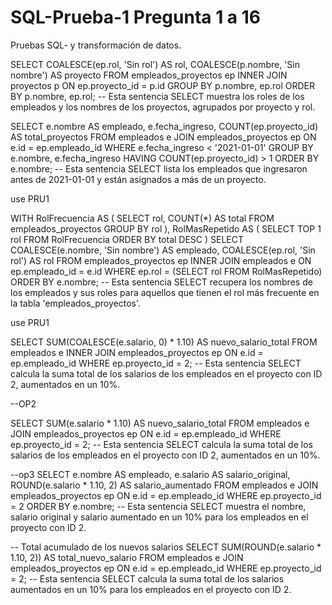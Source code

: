 # SQL-Prueba-1 Pregunta 1 a 16

Pruebas SQL- y transformación de datos. 


SELECT
    COALESCE(ep.rol, 'Sin rol') AS rol,
    COALESCE(p.nombre, 'Sin nombre') AS proyecto
FROM empleados_proyectos ep
INNER JOIN proyectos p ON ep.proyecto_id = p.id
GROUP BY p.nombre, ep.rol
ORDER BY p.nombre, ep.rol;
-- Esta sentencia SELECT muestra los roles de los empleados y los nombres de los proyectos, agrupados por proyecto y rol.

SELECT e.nombre AS empleado, e.fecha_ingreso, COUNT(ep.proyecto_id) AS total_proyectos
FROM empleados e
JOIN empleados_proyectos ep ON e.id = ep.empleado_id
WHERE e.fecha_ingreso < '2021-01-01'
GROUP BY e.nombre, e.fecha_ingreso
HAVING COUNT(ep.proyecto_id) > 1
ORDER BY e.nombre;
-- Esta sentencia SELECT lista los empleados que ingresaron antes de 2021-01-01 y están asignados a más de un proyecto.

use PRU1

WITH RolFrecuencia AS (
    SELECT rol, COUNT(*) AS total
    FROM empleados_proyectos
    GROUP BY rol
),
RolMasRepetido AS (
    SELECT TOP 1 rol
    FROM RolFrecuencia
    ORDER BY total DESC
)
SELECT COALESCE(e.nombre, 'Sin nombre') AS empleado, COALESCE(ep.rol, 'Sin rol') AS rol
FROM empleados_proyectos ep
INNER JOIN empleados e ON ep.empleado_id = e.id
WHERE ep.rol = (SELECT rol FROM RolMasRepetido)
ORDER BY e.nombre;
-- Esta sentencia SELECT recupera los nombres de los empleados y sus roles para aquellos que tienen el rol más frecuente en la tabla 'empleados_proyectos'.

use PRU1

SELECT
    SUM(COALESCE(e.salario, 0) * 1.10) AS nuevo_salario_total
FROM empleados e
INNER JOIN empleados_proyectos ep ON e.id = ep.empleado_id
WHERE ep.proyecto_id = 2;
-- Esta sentencia SELECT calcula la suma total de los salarios de los empleados en el proyecto con ID 2, aumentados en un 10%.

--OP2

SELECT
    SUM(e.salario * 1.10) AS nuevo_salario_total
FROM empleados e
JOIN empleados_proyectos ep ON e.id = ep.empleado_id
WHERE ep.proyecto_id = 2;
-- Esta sentencia SELECT calcula la suma total de los salarios de los empleados en el proyecto con ID 2, aumentados en un 10%.

--op3
SELECT
    e.nombre AS empleado,
    e.salario AS salario_original,
    ROUND(e.salario * 1.10, 2) AS salario_aumentado
FROM empleados e
JOIN empleados_proyectos ep ON e.id = ep.empleado_id
WHERE ep.proyecto_id = 2
ORDER BY e.nombre;
-- Esta sentencia SELECT muestra el nombre, salario original y salario aumentado en un 10% para los empleados en el proyecto con ID 2.

-- Total acumulado de los nuevos salarios
SELECT
    SUM(ROUND(e.salario * 1.10, 2)) AS total_nuevo_salario
FROM empleados e
JOIN empleados_proyectos ep ON e.id = ep.empleado_id
WHERE ep.proyecto_id = 2;
-- Esta sentencia SELECT calcula la suma total de los salarios aumentados en un 10% para los empleados en el proyecto con ID 2.
